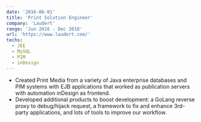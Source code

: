 ```yaml
---
date: '2016-06-01'
title: 'Print Solution Engineer'
company: 'Laudert'
range: 'Jun 2016 - Dec 2018'
url: 'https://www.laudert.com/'
techs:
  - JEE
  - MySQL
  - PIM
  - inDesign
---
```


- Created Print Media from a variety of Java enterprise databases and PIM systems with EJB applications that worked as publication servers with automation inDesign as frontend.
- Developed additional products to boost development: a GoLang reverse proxy to debug/hijack request, a framework to fix and enhance 3rd-party applications, and lots of tools to improve our workflow.
